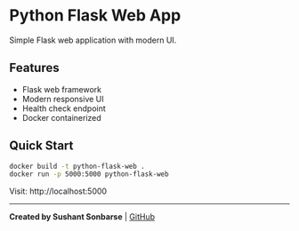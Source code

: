 # Python Flask Web App

Simple Flask web application with modern UI.

## Features
- Flask web framework
- Modern responsive UI
- Health check endpoint
- Docker containerized

## Quick Start
```bash
docker build -t python-flask-web .
docker run -p 5000:5000 python-flask-web
```

Visit: http://localhost:5000

---
**Created by Sushant Sonbarse** | [GitHub](https://github.com/sonbarse17/)
